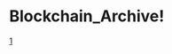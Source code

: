 # Blockchain_Archive!
[1](https://user-images.githubusercontent.com/44331529/171232500-38447dbd-22ef-49f1-ae07-7790496c69fe.png)
